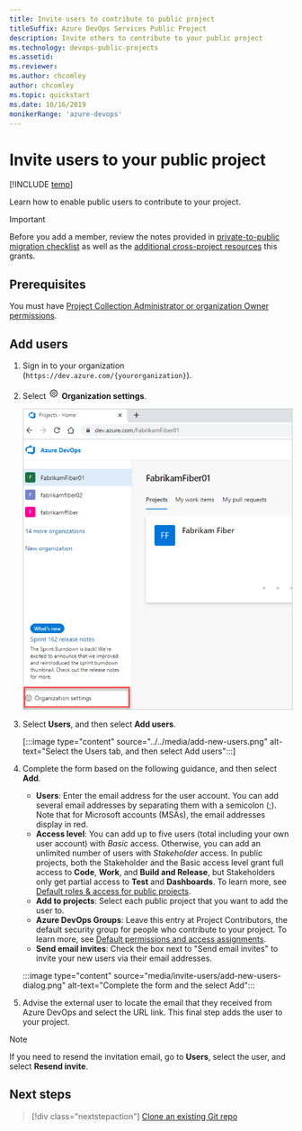```yaml
---
title: Invite users to contribute to public project
titleSuffix: Azure DevOps Services Public Project  
description: Invite others to contribute to your public project  
ms.technology: devops-public-projects
ms.assetid: 
ms.reviewer:
ms.author: chcomley
author: chcomley
ms.topic: quickstart
ms.date: 10/16/2019
monikerRange: 'azure-devops'
---
```


# Invite users to your public project

<a id="invite-others" />

[!INCLUDE [temp](includes/version-public-projects.md)]  

Learn how to enable public users to contribute to your project.

> [!IMPORTANT]
> Before you add a member, review the notes provided in [private-to-public migration checklist](migration-checklist.md) as well as
> the [additional cross-project resources](../projects/resources-granted-to-project-members.md) this grants.

## Prerequisites

You must have [Project Collection Administrator or organization Owner permissions](../../organizations/security/set-project-collection-level-permissions.md?toc=/azure/devops/organizations/accounts/toc.json&bc=/azure/devops/organizations/accounts/breadcrumb/toc.json).


## Add users

1. Sign in to your organization (```https://dev.azure.com/{yourorganization}```).

2. Select ![gear icon](../../media/icons/gear-icon.png) **Organization settings**.

   ![Open Organization settings](../../media/settings/open-admin-settings-vert.png)

3. Select **Users**, and then select **Add users**.

   [:::image type="content" source="../../media/add-new-users.png" alt-text="Select the Users tab, and then select Add users":::]

4. Complete the form based on the following guidance, and then select **Add**.

	- **Users**: Enter the email address for the user account. You can add several email addresses by separating them with a semicolon (;). Note that for Microsoft accounts (MSAs), the email addresses display in red.
	- **Access level**: You can add up to five users (total including your own user account) with *Basic* access. Otherwise, you can add an unlimited number of users with *Stakeholder* access. In public projects, both the Stakeholder and the Basic access level grant full access to **Code**, **Work**, and **Build and Release**, but Stakeholders only get partial access to **Test** and **Dashboards**.  To learn more, see [Default roles & access for public projects](default-roles-access-public.md).
	- **Add to projects**: Select each public project that you want to add the user to.  
	- **Azure DevOps Groups**: Leave this entry at Project Contributors, the default security group for people who contribute to your project. To learn more, see [Default permissions and access assignments](../security/permissions-access.md).
	- **Send email invites**: Check the box next to "Send email invites" to invite your new users via their email addresses.

    :::image type="content" source="media/invite-users/add-new-users-dialog.png" alt-text="Complete the form and the select Add":::

5. Advise the external user to locate the email that they received from Azure DevOps and select the URL link. This final step adds the user to your project.

>[!Note]
>If you need to resend the invitation email, go to **Users**, select the user, and select **Resend invite**.

<!---
## Add members to your public project from your project page 

 Are admins able to add new users from this page, or only users who have been previously added to the organization?  

1. Add members from your project page.   
	> [!div class="mx-imgBorder"]  
	> ![Add members](media/create-public-project/add-members.png)

1. Fill out the form. 
	> [!div class="mx-imgBorder"]  
	> ![Add members](media/create-public-project/add-member-form.png)
-->

## Next steps

> [!div class="nextstepaction"]
> [Clone an existing Git repo](clone-git-repo-public.md)
